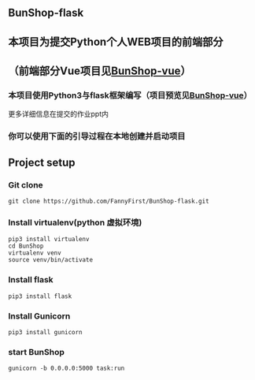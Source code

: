 ## BunShop-flask

## 本项目为提交Python个人WEB项目的前端部分

## （前端部分Vue项目见[BunShop-vue](https://github.com/FannyFirst/BunShop-vue)）

### 本项目使用Python3与flask框架编写（项目预览见[BunShop-vue](https://fannyfirst.github.io/BunShop-vue/#/)）

更多详细信息在提交的作业ppt内

### 你可以使用下面的引导过程在本地创建并启动项目

## Project setup

### Git clone

```shell
git clone https://github.com/FannyFirst/BunShop-flask.git
```

### Install virtualenv(python 虚拟环境)

```shell
pip3 install virtualenv
cd BunShop
virtualenv venv
source venv/bin/activate
```

### Install flask 

```shell
pip3 install flask
```

### Install Gunicorn

```shell
pip3 install gunicorn
```

### start BunShop

```shell
gunicorn -b 0.0.0.0:5000 task:run
```

